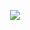 <p align="center">
  <a href="https://skillicons.dev">
    <img src="https://skillicons.dev/icons?i=java,cs,dotnet,spring,php,laravel,mysql,mongodb,visualstudio,eclipse,git,github,maven,nginx,discord" />
  </a>
</p>
